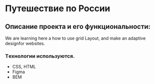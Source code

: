 #  Путешествие по России

## Oписание проекта и его функциональности:
   We are learning here a how to use grid Layout, and make an adaptive designfor websites. 

### Tехнологии используются.
* CSS, HTML
* Figma
* BEM
